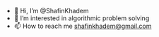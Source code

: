 - 👋 Hi, I’m @ShafinKhadem
- 👀 I’m interested in algorithmic problem solving
- 📫 How to reach me shafinkhadem@gmail.com

<!---
ShafinKhadem/ShafinKhadem is a ✨ special ✨ repository because its `README.md` (this file) appears on your GitHub profile.
You can click the Preview link to take a look at your changes.
--->
